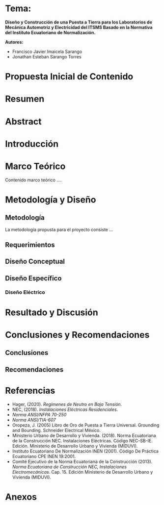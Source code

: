 # Tema:

**Diseño y Construcción de una Puesta a Tierra para los Laboratorios de Mecánica Automotriz y Electricidad del ITSMS Basado en la Normativa del Instituto Ecuatoriano de Normalización.**

**Autores:**

- Francisco Javier Imaicela Sarango 
- Jonathan Esteban Sarango Torres

# Propuesta Inicial de Contenido

# Resumen

# Abstract

# Introducción

# Marco Teórico

Contenido marco teórico ....

# Metodología y Diseño

## Metodología

La metodología  propusta para el proyecto consiste ...

## Requerimientos

## Diseño Conceptual

## Diseño Específico

### Diseño Eléctrico

# Resultado y Discusión

# Conclusiones y Recomendaciones

## Conclusiones

## Recomendaciones

# Referencias
- Hager, (2020). *Regímenes de Neutro en Baja Tensión*.
- NEC, (2018). *Instalaciones Eléctricas Residenciales*.
- *Norma ANSI/NFPA 70-250*
- *Norma ANSI/TIA-607*
- Oropeza, J. (2005) Libro de Oro de Puesta a Tierra Universal. Grounding and Bounding. Schneider Electrical México. 
- Ministerio Urbano de Desarrollo y Vivienda. (2018). Norma Ecuatoriana de la Construcción NEC. Instalaciones Eléctricas. Código NEC-SB-IE. Edición. Ministerio de Desarrollo Urbano y Vivienda (MIDUVI). 
- Instituto Ecuatoriano De Normalización INEN (2001). Código De Práctica Ecuatoriano CPE INEN 19:2001. 
- Comité Ejecutivo de la Norma Ecuatoriana de la Construcción (2013). *Norma Ecuatoriana de Construcción NEC, Instalaciones Electromecánicas*. Cap. 15. Edición  Ministerio de Desarrollo Urbano y Vivienda (MIDUVI). 

# Anexos

